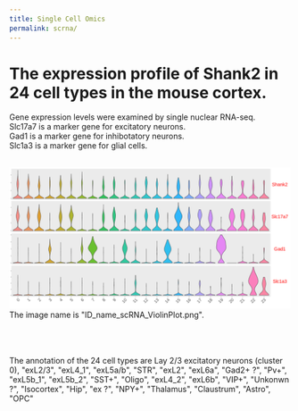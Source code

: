 ```yaml
---
title: Single Cell Omics
permalink: scrna/
---
```


# The expression profile of Shank2 in 24 cell types in the mouse cortex. <br>
Gene expression levels were examined by single nuclear RNA-seq. <br>
Slc17a7 is a marker gene for excitatory neurons. <br>
Gad1 is a marker gene for inhibotatory neurons. <br>
Slc1a3 is a marker gene for glial cells. <br>
 <br>

<img width="800" src="/img/ENSMUSG00000037541_Shank2_scRNA_ViolinPlot.png" data-action="zoom"> <br>
The image name is "ID_name_scRNA_ViolinPlot.png". <br>
 <br>
 <br>
 <br>

The annotation of the 24 cell types are 
Lay 2/3 excitatory neurons (cluster 0), "exL2/3",
"exL4_1", 
"exL5a/b",
"STR", 
"exL2",
"exL6a",
"Gad2+ ?",
"Pv+",
"exL5b_1",
"exL5b_2",
"SST+",
"Oligo",
"exL4_2",
"exL6b",
"VIP+",
"Unkonwn ?",
"Isocortex",
"Hip",
"ex ?",
"NPY+",
"Thalamus",
"Claustrum",
"Astro",
"OPC"
 <br>



